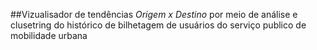 ##Vizualisador de tendências *Origem x Destino* por meio de análise e clusetring do histórico de bilhetagem de usuários do serviço publico de mobilidade urbana
